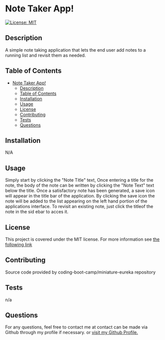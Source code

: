 # Note Taker App!



[![License: MIT](https://img.shields.io/badge/License-MIT-yellow.svg)](https://opensource.org/licenses/MIT)

## Description
A simple note taking application that lets the end user add notes to a running list and revisit them as needed.

## Table of Contents
- [Note Taker App!](#note-taker-app)
  - [Description](#description)
  - [Table of Contents](#table-of-contents)
  - [Installation](#installation)
  - [Usage](#usage)
  - [License](#license)
  - [Contributing](#contributing)
  - [Tests](#tests)
  - [Questions](#questions)

## Installation
N/A

## Usage
Simply start by clicking the "Note Title" text, Once entering a title for the note, the body of the note can be written by clicking the "Note Text" text below the title. Once a satisfactory note has been generated, a save icon will appear in the title bar of the application. By clicking the save icon the note will be added to the list appearing on the left hand portion of the applications interface. To revisit an existing note, just click the titleof the note in the sid ebar to acces it.

## License

This project is covered under the MIT license. For more information see [the following link](https://opensource.org/licenses/MIT)

## Contributing
Source code provided by coding-boot-camp/miniature-eureka repository

## Tests
n/a

## Questions
For any questions, feel free to contact me at contact can be made via Github through my profile if necessary. or [visit my Github Profile.](https://www.github.com/Jlevbury)
